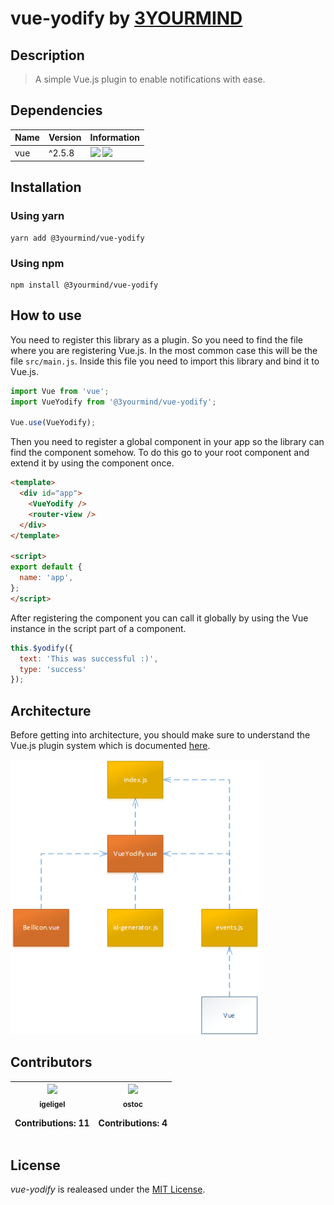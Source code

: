 # vue-yodify by <a href="https://www.3yourmind.com/">3YOURMIND</a>

## Description

> A simple Vue.js plugin to enable notifications with ease.

## Dependencies

| Name | Version |                                            Information                                             |
| ---- | ------- | -------------------------------------------------------------------------------------------------- |
| vue  | ^2.5.8  | ![](https://img.shields.io/npm/v/vue.svg) ![](https://img.shields.io/github/license/vuejs/vue.svg) |

## Installation

### Using yarn

```shell
yarn add @3yourmind/vue-yodify
```

### Using npm

```shell
npm install @3yourmind/vue-yodify
```

## How to use

You need to register this library as a plugin. So you need to find the file where you are registering Vue.js. In the most common case this will be the file `src/main.js`. Inside this file you need to import this library and bind it to Vue.js.

```javascript
import Vue from 'vue';
import VueYodify from '@3yourmind/vue-yodify';

Vue.use(VueYodify);
```

Then you need to register a global component in your app so the library can find the component somehow. To do this go to your root component and extend it by using the component once.

```html
<template>
  <div id="app">
    <VueYodify />
    <router-view />
  </div>
</template>

<script>
export default {
  name: 'app',
};
</script>
```

After registering the component you can call it globally by using the Vue instance in the script part of a component.

```js
this.$yodify({
  text: 'This was successful :)',
  type: 'success'
});
```

## Architecture

Before getting into architecture, you should make sure to understand the Vue.js plugin system which is documented [here](https://vuejs.org/v2/guide/plugins.html).

<span>
  <img style="max-width: 400px;" src="./docs/architecture.png" alt="architecture of vue-yodify"/>
</span>

## Contributors

<table><thead><tr><th align="center"><a href="https://github.com/igeligel"><img src="https://avatars1.githubusercontent.com/u/12736734?v=4" width="100px;" style="max-width:100%;"><br><sub>igeligel</sub></a><br><p>Contributions: 11</p></th><th align="center"><a href="https://github.com/ostoc"><img src="https://avatars3.githubusercontent.com/u/3025708?v=4" width="100px;" style="max-width:100%;"><br><sub>ostoc</sub></a><br><p>Contributions: 4</p></th></tbody></table>

## License

*vue-yodify* is realeased under the [MIT License](./LICENSE.md).
